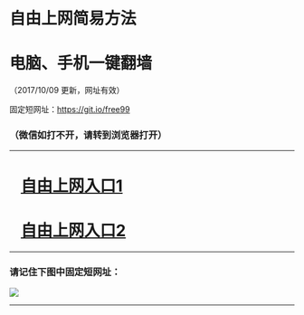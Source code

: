 ﻿# 自由上网简易方法

# 电脑、手机一键翻墙

（2017/10/09 更新，网址有效）

固定短网址：https://git.io/free99

### （微信如打不开，请转到浏览器打开）


***





# &nbsp;&nbsp; <a href="http://ft2281225772.fwq-tz-1001.info/fwqtz01.html?t=100900123781 " target="_blank">自由上网入口1</a>
# &nbsp;&nbsp; <a href="http://ft2327221132.fwq-tz-1002.info/fwqtz02.html?t=100900127390 " target="_blank">自由上网入口2</a>
***

### 请记住下图中固定短网址：

<img src="https://s3-us-west-2.amazonaws.com/fwq-1001/yjfq-20170905okok.png" /> 


***

